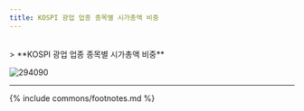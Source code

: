 ```yaml
---
title: KOSPI 광업 업종 종목별 시가총액 비중
---
```

<br>
> **KOSPI 광업 업종 종목별 시가총액 비중<a id="pie"></a>**

![294090](images/kospi_업종_광업_종목.png)

---
{% include commons/footnotes.md %}